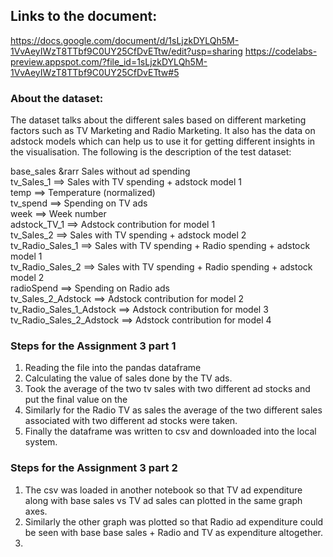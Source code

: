 ## Links to the document:
https://docs.google.com/document/d/1sLjzkDYLQh5M-1VvAeyIWzT8TTbf9C0UY25CfDvETtw/edit?usp=sharing
https://codelabs-preview.appspot.com/?file_id=1sLjzkDYLQh5M-1VvAeyIWzT8TTbf9C0UY25CfDvETtw#5

### About the dataset:
The dataset talks about the different sales based on different marketing factors such as TV Marketing and Radio Marketing. It also has the data on adstock models which can help us to use it for getting different insights in the visualisation. 
The following is the description of the test dataset:

base_sales &rarr Sales without ad spending </br>
tv_Sales_1 ==>  Sales with TV spending + adstock model 1 </br>
temp ==> Temperature (normalized) </br>
tv_spend ==> Spending on TV ads </br>
week ==> Week number </br>
adstock_TV_1 ==> Adstock contribution for model 1 </br>
tv_Sales_2 ==> Sales with TV spending + adstock model 2 </br>
tv_Radio_Sales_1 ==> Sales with TV spending + Radio spending + adstock model 1 </br>
tv_Radio_Sales_2 ==> Sales with TV spending + Radio spending + adstock model 2 </br>
radioSpend ==> Spending on Radio ads</br>
tv_Sales_2_Adstock ==> Adstock contribution for model 2</br>
tv_Radio_Sales_1_Adstock ==> Adstock contribution for model 3</br>
tv_Radio_Sales_2_Adstock ==> Adstock contribution for model 4</br>



### Steps for the Assignment 3 part 1
1. Reading the file into the pandas dataframe
2. Calculating the value of sales done by the TV ads.
3. Took the average of the two tv sales with two different ad stocks and put the final value on the 
4. Similarly for the Radio TV as sales the average of the two different sales associated with two different ad stocks were taken.
5. Finally the dataframe was written to csv and downloaded into the local system.
### Steps for the Assignment 3 part 2
1. The csv was loaded in another notebook so that TV ad expenditure along with base sales vs TV ad sales can plotted in the same graph axes.
2. Similarly the other graph was plotted so that Radio ad expenditure could be seen with base base sales + Radio and TV as expenditure altogether.
3. 

